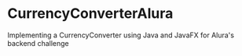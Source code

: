 # CurrencyConverterAlura
Implementing a CurrencyConverter using Java and JavaFX for Alura's backend challenge
